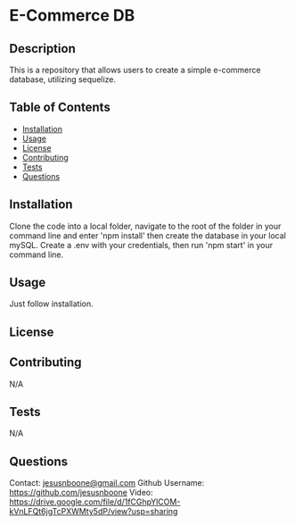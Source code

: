 
  # E-Commerce DB


  ## Description

  This is a repository that allows users to create a simple e-commerce database, utilizing sequelize.

  ## Table of Contents

  * [Installation](#installation)
  * [Usage](#usage)
  * [License](#license)
  * [Contributing](#contributing)
  * [Tests](#tests)
  * [Questions](#questions)

  ## Installation

  Clone the code into a local folder, navigate to the root of the folder in your command line and enter 'npm install' then create the database in your local mySQL. Create a .env with your credentials, then run 'npm start' in your command line.

  ## Usage

  Just follow installation.

  ## License


  ## Contributing
  
  N/A

  ## Tests

  N/A

  ## Questions

  Contact: jesusnboone@gmail.com
  Github Username: https://github.com/jesusnboone
  Video:
  https://drive.google.com/file/d/1fCGhpYlCOM-kVnLFQt6jgTcPXWMty5dP/view?usp=sharing
